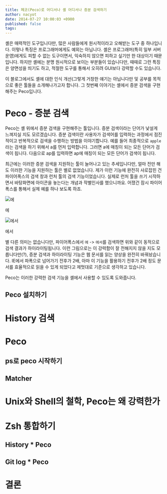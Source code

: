 ```yaml
---
title: 페코(Peco)로 어디서나 셸 어디서나 증분 검색하기
author: nacyot
date: 2014-07-27 10:00:03 +0900
published: false
tags: 
---
```


셸은 매력적인 도구입니다만, 많은 사람들에게 원시적이라고 오해받는 도구 중 하나입니다. 이렇나 특징은 프로그래머에게도 예외는 아닙니다. 셸은 프로그래머(특히 일부 서버 운영)에게도 피할 수 없는 도구이면서, 익숙하지 않으면 피하고 싶기만 한 대상이기 때문입니다. 하지만 셸에는 분명 원시적으로 보이는 부분들이 있습니다만, 때때로 그런 특징은 양면성을 띄기도 하고, 적절한 도구를 통해서 오히려 GUI보다 강력할 수도 있습니다.

이 블로그에서도 셸에 대한 인식 개선(그렇게 거창한 얘기는 아닙니다만 및 공부를 목적으로 좋은 툴들을 소개해나가고자 합니다. 그 첫번째 이야기는 셸에서 증분 검색을 구현해주는 Peco입니다.

<!--more-->

# Peco - 증분 검색

Peco는 셸 위에서 증분 검색을 구현해주는 툴입니다. 증분 검색이라는 단어가 낯설게 느껴지실 지도 모르겠습니다. 증분 검색이란 사용자가 검색어를 입력하는 과정에서 점진적이고 반복적으로 검색을 수행하는 방법을 이야기합니다. 예를 들어 최종적으로 `apple`라는 검색을 하기 위해서 a를 먼저 입력합니다. 그러면 a에 매칭이 되는 모든 단어가 검색이 됩니다. 다음으로 ap를 입력하면 ap에 매칭이 되는 모든 단어가 검색이 됩니다.

최근에는 이러한 증분 검색을 지원하는 툴이 늘어나고 있는 추세입니다만, 얼마 전만 해도 이러한 기능을 지원하는 툴은 별로 없었습니다. 제가 이런 기능에 완전히 사로잡힌 건 파이어폭스의 검색 창과 런처 툴의 검색 기능이었습니다. 실제로 런처 툴을 쓰기 시작하면서 바탕화면에 아이콘을 놓는다는 개념과 작별인사를 했으니까요. 어쟀건 잠시 파이어폭스를 통해서 실제 예를 하나 보도록 하죠.

![에](http://i.imgur.com/MrqjF6Y.png)
<p class="shape-title">에</p>

![에서](http://i.imgur.com/EyPs1BM.png)
<p class="shape-title">에서</p>

별 다른 의미는 없습니다만, 파이어폭스에서 `에` -> `에서`를 검색하면 위와 같이 동적으로 검색 결과가 하이라이팅됩니다. 이런 그림으로는 이 강력함이 잘 전해지지 않을 지도 모릅니다만(?), 증분 검색과 하이라이팅 기능은 웹 문서를 읽는 양상을 완전히 바꿔놨습니다. IE에서 파폭으로 넘어가기 전후가 2배, 아마 이 기능을 활용하기 전후가 2배 정도 문서를 효율적으로 읽을 수 있게 되었다고 제멋대로 기준으로 생각하고 있습니다.

Peco는 이러한 강력한 검색 기능을 셸에서 사용할 수 있도록 도와줍니다.

## Peco 설치하기

# History 검색



# Peco

## ps로 peco 시작하기

## Matcher

# Unix와 Shell의 철학, Peco는 왜 강력한가

# Zsh 통합하기

## History * Peco

## Git log * Peco

## 

# 결론
